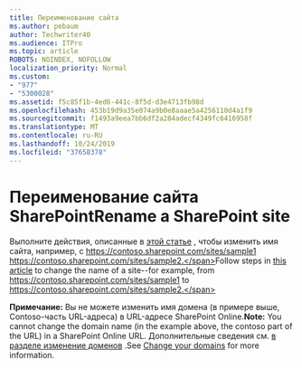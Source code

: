 ```yaml
---
title: Переименование сайта
ms.author: pebaum
author: Techwriter40
ms.audience: ITPro
ms.topic: article
ROBOTS: NOINDEX, NOFOLLOW
localization_priority: Normal
ms.custom:
- "977"
- "5300028"
ms.assetid: f5c85f1b-4ed6-441c-8f5d-d3e4713fb98d
ms.openlocfilehash: 453b19d9a35e074a9b0e8aaae5a4256110d4a1f9
ms.sourcegitcommit: f1493a9eea7bb6df2a284adecf4349fc6416958f
ms.translationtype: MT
ms.contentlocale: ru-RU
ms.lasthandoff: 10/24/2019
ms.locfileid: "37658378"
---
```

# <a name="rename-a-sharepoint-site"></a><span data-ttu-id="d9a38-102">Переименование сайта SharePoint</span><span class="sxs-lookup"><span data-stu-id="d9a38-102">Rename a SharePoint site</span></span>

<span data-ttu-id="d9a38-103">Выполните действия, описанные в [этой статье](https://docs.microsoft.com/sharepoint/change-site-address) , чтобы изменить имя сайта, например, с https://contoso.sharepoint.com/sites/sample1 https://contoso.sharepoint.com/sites/sample2.</span><span class="sxs-lookup"><span data-stu-id="d9a38-103">Follow steps in [this article](https://docs.microsoft.com/sharepoint/change-site-address) to change the name of a site--for example, from https://contoso.sharepoint.com/sites/sample1 to https://contoso.sharepoint.com/sites/sample2.</span></span>

<span data-ttu-id="d9a38-104">**Примечание:** Вы не можете изменить имя домена (в примере выше, Contoso-часть URL-адреса) в URL-адресе SharePoint Online.</span><span class="sxs-lookup"><span data-stu-id="d9a38-104">**Note:** You cannot change the domain name (in the example above, the contoso part of the URL) in a SharePoint Online URL.</span></span> <span data-ttu-id="d9a38-105">Дополнительные сведения см. [в разделе изменение доменов](https://go.microsoft.com/fwlink/?Linkid=2018696) .</span><span class="sxs-lookup"><span data-stu-id="d9a38-105">See [Change your domains](https://go.microsoft.com/fwlink/?Linkid=2018696) for more information.</span></span>
  
